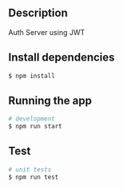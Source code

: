 ## Description

Auth Server using JWT

## Install dependencies

```bash
$ npm install
```

## Running the app

```bash
# development
$ npm run start
```

## Test

```bash
# unit tests
$ npm run test
```

